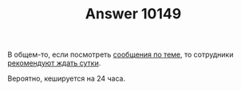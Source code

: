 ﻿---
title: "Answer 10149"
se.owner.user_id: 15479
se.owner.display_name: "Suvitruf - Andrei Apanasik"
se.owner.link: "https://ru.meta.stackoverflow.com/users/15479/suvitruf-andrei-apanasik"
se.answer_id: 10149
se.question_id: 10144
se.post_type: answer
se.is_accepted: True
---
<p>В общем-то, если посмотреть <a href="https://meta.stackexchange.com/a/342549/260198">сообщения по теме</a>, то сотрудники <a href="https://meta.stackexchange.com/questions/342538/how-or-when-is-the-featured-tag-supposed-to-take-effect#comment1146889_342538">рекомендуют ждать сутки</a>. </p>

<p>Вероятно, кешируется на 24 часа.</p>
